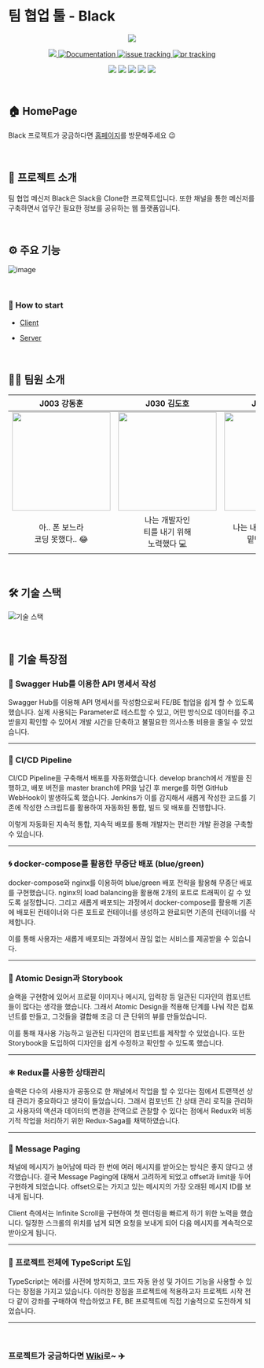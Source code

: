 # 팀 협업 툴 - Black

<div align="middle">
  <img src="https://user-images.githubusercontent.com/59037261/102005062-4d1c0e00-3d59-11eb-8eff-3505540fc468.gif">
</div>

<p align="middle">
<!-- tag -->
  <a href="https://github.com/boostcamp-2020/Project12-B-Slack-Web/releases" target="_blank">
    <img src="https://img.shields.io/github/v/release/boostcamp-2020/Project12-B-Slack-Web">
  </a>
<!-- doc -->
  <a href="https://github.com/boostcamp-2020/Project12-B-Slack-Web/wiki" target="_blank">
    <img alt="Documentation" src="https://img.shields.io/badge/documentation-yes-brightgreen.svg" />
  </a>
<!-- issue -->
  <a href="https://github.com/boostcamp-2020/Project12-B-Slack-Web/issues">
    <img alt="issue tracking" src="https://img.shields.io/github/issues/boostcamp-2020/Project12-B-Slack-Web"/>
  </a>
<!-- pr -->
  <a href="https://github.com/boostcamp-2020/Project12-B-Slack-Web/pulls">
    <img alt="pr tracking" src="https://img.shields.io/github/issues-pr/boostcamp-2020/Project12-B-Slack-Web"/>
  </a>
</p>
<p align="middle">
<!-- tag -->
  <img src='https://img.shields.io/static/v1?label=Node&message=12.18.3&color=success'/>
  <img src='https://img.shields.io/static/v1?label=React&message=17.0.1&color=blue'/>
  <img src='https://img.shields.io/static/v1?label=Express&message=4.17.1&color=yellow'/>
  <img src='https://img.shields.io/static/v1?label=MySQL&message=5.7.0&color=lightgrey'/>
  <img src='https://img.shields.io/static/v1?label=Jest&message=26.6.1&color=important'/>
</p>
<br />

## :house: HomePage

Black 프로젝트가 궁금하다면 [홈페이지](http://black-boostcamp.kro.kr)를 방문해주세요 :wink:

<br />

## :bookmark_tabs: 프로젝트 소개

팀 협업 메신저 Black은 Slack을 Clone한 프로젝트입니다. 또한 채널을 통한 메신저를 구축하면서 업무간 필요한 정보를 공유하는 웹 플랫폼입니다.

<br />

## :gear: 주요 기능

![image](https://user-images.githubusercontent.com/33643752/102715963-f9db2a00-431b-11eb-83a1-c55ac3887fa9.png)

<br />

### :link: How to start

- [Client](https://github.com/boostcamp-2020/Project12-B-Slack-Web/blob/develop/client/README.md)

- [Server](https://github.com/boostcamp-2020/Project12-B-Slack-Web/blob/develop/server/README.md)

<br />

## :man_cartwheeling: 팀원 소개

<div align="middle">

|                         J003 강동훈                          |                         J030 김도호                          |                         J211 탁성건                          |
| :----------------------------------------------------------: | :----------------------------------------------------------: | :----------------------------------------------------------: |
| <img src="https://avatars0.githubusercontent.com/u/37091190?s=400&u=d358f361db0c43c0fccdcbd31de5ded89efe0169&v=4" width=200> | <img src="https://avatars2.githubusercontent.com/u/33643752?s=460&u=a9a75e7c6922a23eb365b258a60499bbb9a9c655&v=4" width=200> | <img src="https://avatars2.githubusercontent.com/u/59037261?s=460&u=7b7a0a2f151c1f49c5bc8068d4d6a5bf50c94c7b&v=4" width=200> |
|           아.. 폰 보느라<br />코딩 못했다.. :joy:            |  나는 개발자인<br />티를 내기 위해<br />노력했다 :computer:  |  나는 내 위가 없기 때문에<br />밑만 바라본다 :see_no_evil:   |

</div>

<br />

## :hammer_and_wrench: 기술 스택

![기술 스택](https://user-images.githubusercontent.com/59037261/102005071-5a38fd00-3d59-11eb-8988-74c3d8d00767.JPG)

<br />

## :pushpin: 기술 특장점

### :page_with_curl: Swagger Hub를 이용한 API 명세서 작성

  Swagger Hub를 이용해  API 명세서를 작성함으로써 FE/BE 협업을 쉽게 할 수 있도록 했습니다. 실제 사용되는 Parameter로 테스트할 수 있고, 어떤 방식으로 데이터를 주고받을지 확인할 수 있어서 개발 시간을 단축하고 불필요한 의사소통 비용을 줄일 수 있었습니다.

___

### :rainbow: CI/CD Pipeline

  CI/CD Pipeline을 구축해서 배포를 자동화했습니다. develop branch에서 개발을 진행하고, 배포 버전을 master branch에 PR을 남긴 후 merge를 하면 GitHub WebHook이 발생하도록 했습니다. Jenkins가 이를 감지해서 새롭게 작성한 코드를 기존에 작성한 스크립트를 활용하여 자동화된 통합, 빌드 및  배포를 진행합니다.

  이렇게 자동화된 지속적 통합, 지속적 배포를 통해 개발자는 편리한 개발 환경을 구축할 수 있습니다.

___

### :cyclone: docker-compose를 활용한 무중단 배포 (blue/green)

  docker-compose와 nginx를 이용하여 blue/green 배포 전략을 활용해 무중단 배포를 구현했습니다.  nginx의 load balancing을 활용해 2개의 포트로 트래픽이 갈 수 있도록 설정합니다. 그리고 새롭게 배포되는 과정에서 docker-compose를 활용해 기존에 배포된 컨테이너와 다른 포트로 컨테이너를 생성하고 완료되면 기존의 컨테이너를 삭제합니다.

  이를 통해 사용자는 새롭게 배포되는 과정에서 끊임 없는 서비스를 제공받을 수 있습니다.

___

### :closed_book: Atomic Design과 Storybook

  슬랙을 구현함에 있어서 프로필 이미지나 메시지, 입력창 등 일관된 디자인의 컴포넌트들이 많다는 생각을 했습니다. 그래서 Atomic Design을 적용해 단계를 나눠 작은 컴포넌트를 만들고, 그것들을 결합해 조금 더 큰 단위의 뷰를 만들었습니다.

  이를 통해 재사용 가능하고 일관된 디자인의 컴포넌트를 제작할 수 있었습니다.  또한 Storybook을 도입하여 디자인을 쉽게 수정하고 확인할 수 있도록 했습니다.

___

### :atom_symbol: Redux를 사용한 상태관리

  슬랙은 다수의 사용자가 공동으로 한 채널에서 작업을 할 수 있다는 점에서 트랜잭션 상태 관리가 중요하다고 생각이 들었습니다. 그래서 컴포넌트 간 상태 관리 로직을 관리하고 사용자의 액션과 데이터의 변경을 전역으로 관찰할 수 있다는 점에서 Redux와 비동기적 작업을 처리하기 위한 Redux-Saga를 채택하였습니다.

___

### :page_facing_up: Message Paging

  채널에 메시지가 늘어남에 따라 한 번에 여러 메시지를 받아오는 방식은 좋지 않다고 생각했습니다. 결국 Message Paging에 대해서 고려하게 되었고 offset과 limit을 두어 구현하게 되었습니다. offset으로는 가지고 있는 메시지의 가장 오래된 메시지 ID를 보내게 됩니다.

  Client 측에서는 Infinite Scroll을 구현하여 첫 렌더링을 빠르게 하기 위한 노력을 했습니다.  일정한 스크롤의 위치를 넘게 되면 요청을 보내게 되어 다음 메시지를 계속적으로 받아오게 됩니다.

___

### :blue_book: 프로젝트 전체에 TypeScript 도입

  TypeScript는 에러를 사전에 방지하고, 코드 자동 완성 및 가이드 기능을 사용할 수 있다는 장점을 가지고 있습니다. 이러한 장점을 프로젝트에 적용하고자 프로젝트 시작 전 다 같이 강좌를 구매하여 학습하였고 FE, BE 프로젝트에 직접 기술적으로 도전하게 되었습니다.

___

<br />

### 프로젝트가 궁금하다면 [Wiki](https://github.com/boostcamp-2020/Project12-B-Slack-Web/wiki)로~ :airplane:
